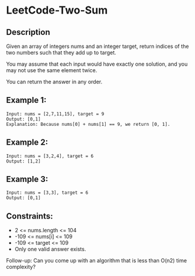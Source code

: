 # LeetCode-Two-Sum

## Description 

Given an array of integers nums and an integer target, return indices of the two numbers such that they add up to target.

You may assume that each input would have exactly one solution, and you may not use the same element twice.

You can return the answer in any order.

 

## Example 1:

```
Input: nums = [2,7,11,15], target = 9
Output: [0,1]
Explanation: Because nums[0] + nums[1] == 9, we return [0, 1].
```
## Example 2:

```
Input: nums = [3,2,4], target = 6
Output: [1,2]
```
## Example 3:

```
Input: nums = [3,3], target = 6
Output: [0,1]
```

## Constraints:

* 2 <= nums.length <= 104
* -109 <= nums[i] <= 109
* -109 <= target <= 109
* Only one valid answer exists.
 

Follow-up: Can you come up with an algorithm that is less than O(n2) time complexity?
